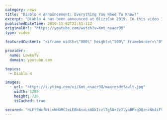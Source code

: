 ```yaml
---
category: news
title: "Diablo 4 Announcement: Everything You Need To Know!"
excerpt: "Diablo 4 has been announced at BlizzCon 2019. In this video I go over everything you need to know about this upcoming Blizzard Entertainment game."
publishedDateTime: 2019-11-02T22:51:11Z
originalUrl: "https://youtube.com/watch?v=Xmt_nsacr98"
type: video

featuredContent: "<iframe width=\"800\" height=\"500\" frameborder=\"0\" src=\"https://www.youtube.com/embed/Xmt_nsacr98\" allow=\"accelerometer; autoplay; encrypted-media; gyroscope; picture-in-picture\" allowfullscreen></iframe>"

provider:
  name: LowkoTV
  domain: youtube.com

topics:
  - Diablo 4

images:
  - url: "https://i.ytimg.com/vi/Xmt_nsacr98/maxresdefault.jpg"
    width: 1280
    height: 720
    isCached: true

secured: "HLFt5WcfNtivWHOMCJeLEBbAsxLsHDkIczl7g58+Zz7lyaBPkqDQzncNb4iFVVoZP5LQ+fP5jKjwcHZZy8oHv7HLoOi21rJL54uaWnyV1bRR4srCQOJIiZSA1fxeDiQYpsDMA1HhrXqkzLnu9b++5XU2vTxu39agQqBqdlaEmDpWOMB2HVkER7EP9KLfcHAQCAkpNH62jMh0yU0/IXqNmV+M2iJfD69QAGwpIQgirYaxYPr7845UE0kCHLE0uOTlGIf/I1YX3lgrl8cXSKIqbY59fLbhIlXv4W82drCfsocpNevL3msbuoMtmSHbsEA+sfzjMcNJNXHPlb8zJWwREGdvfp/ou7nImnXSUl4k7KviDMV54SGukq1u/1u+ScD6ZbS4KrfVrevZaxHQnmv0GnTD72B9Wptl2wX3Ec9j/JoHU23zWVLxyALOwn2v1BpT;/abvXHNmEjBPGnm8eSlbtA=="
---
```


